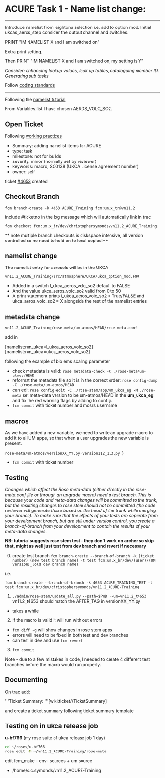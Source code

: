 # ACURE Task 1 - Name list change:

<hr>

Introduce namelist from leightons selection i.e. add to option mod. Initial ukcas_aeros_step consider the output channel and switches.

PRINT "IM NAMELIST X and I am switched on"

Extra print setting.

Then PRINT "IM NAMELIST X and I am switched on, my setting is Y"

*Consider: enhancing lookup values, look up tables, cataloguing member ID. Generating sub tasks*

Follow [coding standards](https://code.metoffice.gov.uk/doc/um/vn11.2/papers/umdp_003.pdf)

<hr>

Following the [namelist tutorial](https://code.metoffice.gov.uk/doc/um/latest/um-training/working-practices-tutorial.html)

From Variables.list I have chosen AEROS_VOLC_SO2.

## Open Ticket ##

Following [working practices](https://code.metoffice.gov.uk/doc/um/latest/um-training/working-practices.html)

* Summary: adding namelist items for ACURE
* type: task
* milestone: not for builds
* severity: minor (normally set by reviewer)
* keywords: macro, SC0138 (UKCA License agreement number)
* owner: self

ticket [#4653](https://code.metoffice.gov.uk/trac/um/ticket/4653#ticket)
created

## Checkout Branch ##

`fcm branch-create -k 4653 ACURE_Training fcm:um.x_tr@vn11.2`

include #ticketno in the log message which will automatically link in trac

`fcm checkout fcm:um.x_br/dev/christophersymonds/vn11.2_ACURE_Training`

** note multiple branch checkouts is diskspace intensive, all version controlled so no need to hold on to local copies!**

## namelist change ##

The namelist entry for aerosols will be in the UKCA

`vn11.2_ACURE_Training/src/atmosphere/UKCA/ukca_option_mod.F90`

* Added in a switch  l_ukca_aeros_volc_so2 default to FALSE
* And the value ukca_aeros_volc_so2 valid from 0 to 50
* A print statement prints l_ukca_aeros_volc_so2 = True/FALSE and
  ukca_aeros_volc_so2 = X alongside the rest of the namelist entries

## metadata change ##

`vn11.2_ACURE_Training/rose-meta/um-atmos/HEAD/rose-meta.conf`

add in

[namelist:run_ukca=l_ukca_aeros_volc_so2]
[namelist:run_ukca=ukca_aeros_volc_so2]

following the example of bio ems scaling parameter

* check metadata is valid: `rose metadata-check -C ./rose-meta/um-atmos/HEAD`
* reformat the metadata file so it is in the correct order:
  `rose config-dump -C ./rose-meta/um-atmos/HEAD`
* can edit
`rose config-edit -C ./rose-stem/app/um_ukca_eg -M ./rose-meta`
set meta-data version to be um-atmos/HEAD in the **um_ukca_eg**
and fix the red warning flags by adding to config.
* `fcm commit` with ticket number and mosrs username

## macros ##

As we have added a new variable, we need to write an upgrade macro to add it to all UM apps, so that when a user upgrades the new variable is present.

`rose-meta/um-atmos/versionXX_YY.py` (`version112_113.py `)

* `fcm commit` with ticket number

## Testing ##

*Changes which affect the Rose meta-data (either directly in the rose-meta.conf file or through an upgrade macro) need a test branch. This is because your code and meta-data changes will be committed to the trunk, but the resulting changes to rose stem should not be committed (the code reviewer will generate those based on the head of the trunk while merging your branch). To make sure that the effects of your tests are separate from your development branch, but are still under version control, you create a branch-of-branch from your development to contain the results of your meta-data changes.*


**NB: tutorial suggests rose stem test - they don't work on archer so skip that, might as well just test from dev branch and revert if necessary**

0. create test branch
  `fcm branch-create --branch-of-branch -k (ticket number) (new test branch name) -t test fcm:um.x_br/dev/(user)/(UM version)_(old dev branch name)`

  i.e.

  `fcm branch-create --branch-of-branch -k 4653 ACURE_TRAINING_TEST -t test fcm:um.x_br/dev/christophersymonds/vn11.2_ACURE-Training`

1. `./admin/rose-stem/update_all.py --path=$PWD --um=vn11.2_t4653`
  vn11.2_t4653 should match the AFTER_TAG in versionXX_YY.py
  * takes a while
2. If the macro is valid it will run with out errors
  * `fcm diff -g` will show changes in rose stem apps
  * errors will need to be fixed in both test and dev branches
  * can test in dev and use `fcm revert`
3. `fcm commit`

Note - due to a few mistakes in code, I needed to create 4 different test branches before the macro would run properly.

## Documenting ##

On trac add:

'''Ticket Summary: '''[wiki:ticket/<ticket number>/TicketSummary]

and create a ticket summary following ticket summary template

## Testing on in ukca release job ##

**u-bf766** (my rose suite of ukca release job 1 day)

```bash
cd ~/roses/u-bf766
rose edit -M ~/vn11.2_ACURE-Training/rose-meta
```
edit
fcm_make - env- sources + um source
+ /home/c.c.symonds/vn11.2_ACURE-Training
